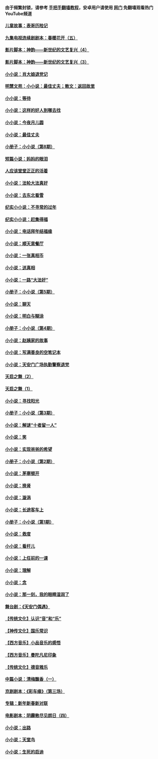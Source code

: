 #### 由于频繁封锁，请参考 [手把手翻墙教程](https://github.com/gfw-breaker/guides/wiki/)，安卓用户请使用 [网门](https://github.com/gfw-breaker/nogfw/blob/master/dl.md?t=07011800) 免翻墙观看热门YouTube频道 

#### [儿童故事：表哥历险记](../pages/328/383535.md?t=07011800) 

#### [九集电视连续剧剧本：春暖花开（五）](../pages/328/275919.md?t=07011800) 

#### [影片脚本：神韵——新世纪的文艺复兴（4）](../pages/328/266089.md?t=07011800) 

#### [影片脚本：神韵——新世纪的文艺复兴（3）](../pages/328/266087.md?t=07011800) 

#### [小小说：肖大娘退党记](../pages/328/239807.md?t=07011800) 

#### [明慧文苑：小小说：最佳丈夫；散文：返回故里](../pages/328/3439.md?t=07011800) 

#### [小小说：等待](../pages/328/223927.md?t=07011800) 

#### [小小说：这样的好人到哪去找](../pages/328/209396.md?t=07011800) 

#### [小小说：今夜月儿圆](../pages/328/193588.md?t=07011800) 

#### [小小说：最佳丈夫](../pages/328/190938.md?t=07011800) 

#### [小册子：小小说（第8期）](../pages/328/188202.md?t=07011800) 

#### [短篇小说：妈妈的眼泪](../pages/328/187712.md?t=07011800) 

#### [人应该堂堂正正的活着](../pages/328/182430.md?t=07011800) 

#### [小小说：法轮大法真好](../pages/328/174669.md?t=07011800) 

#### [小小说：去东北看雪](../pages/328/173882.md?t=07011800) 

#### [纪实小小说：不寻常的过年](../pages/328/173187.md?t=07011800) 

#### [纪实小小说：赶集得福](../pages/328/172652.md?t=07011800) 

#### [小小说：电话拜年结福缘](../pages/328/172533.md?t=07011800) 

#### [小小说：顺天意餐厅](../pages/328/170182.md?t=07011800) 

#### [小小说：一张真相币](../pages/328/169410.md?t=07011800) 

#### [小小说：送真相](../pages/328/166713.md?t=07011800) 

#### [小小说：一路“大法好”](../pages/328/162016.md?t=07011800) 

#### [小册子：小小说（第5期）](../pages/328/161131.md?t=07011800) 

#### [小小说：聊天](../pages/328/159640.md?t=07011800) 

#### [小小说：明白与糊涂](../pages/328/158101.md?t=07011800) 

#### [小册子：小小说（第4期）](../pages/328/158006.md?t=07011800) 

#### [小小说：赵姨家的故事](../pages/328/157843.md?t=07011800) 

#### [小小说：写满善良的空笔记本](../pages/328/157382.md?t=07011800) 

#### [小小说：天安门广场执勤警察退党](../pages/328/156982.md?t=07011800) 

#### [天启之舞（2）](../pages/328/153440.md?t=07011800) 

#### [天启之舞（1）](../pages/328/153439.md?t=07011800) 

#### [小小说：寻找阳光](../pages/328/153065.md?t=07011800) 

#### [小册子：小小说（第3期）](../pages/328/151715.md?t=07011800) 

#### [小小说：解谜“十者留一人”](../pages/328/148967.md?t=07011800) 

#### [小小说：笑](../pages/328/148905.md?t=07011800) 

#### [小小说：实现爸爸的希望](../pages/328/148096.md?t=07011800) 

#### [小册子：小小说（第2期）](../pages/328/147214.md?t=07011800) 

#### [小小说：茅塞顿开](../pages/328/147030.md?t=07011800) 

#### [小小说：换肾](../pages/328/146770.md?t=07011800) 

#### [小小说：漩涡](../pages/328/146683.md?t=07011800) 

#### [小小说：长途客车上](../pages/328/145076.md?t=07011800) 

#### [小册子：小小说（第1期）](../pages/328/143963.md?t=07011800) 

#### [小小说：救度](../pages/328/143927.md?t=07011800) 

#### [小小说：看杆儿](../pages/328/142137.md?t=07011800) 

#### [小小说：上任前的一课](../pages/328/140808.md?t=07011800) 

#### [小小说：理解](../pages/328/140476.md?t=07011800) 

#### [小小说：念](../pages/328/139513.md?t=07011800) 

#### [小小说：那一刻，我的眼睛湿润了](../pages/328/138476.md?t=07011800) 

#### [舞台剧：《天安门偶遇》](../pages/328/117155.md?t=07011800) 

#### [【传统文化】认识“音”和“乐”](../pages/328/108667.md?t=07011800) 

#### [【神传文化】国乐常识](../pages/328/104225.md?t=07011800) 

#### [【西方音乐】小品音乐的感悟](../pages/328/102924.md?t=07011800) 

#### [【西方音乐】曼陀凡尼印象](../pages/328/102922.md?t=07011800) 

#### [【传统文化】德音雅乐](../pages/328/102923.md?t=07011800) 

#### [中篇小说：清梅飘香（一）](../pages/328/101058.md?t=07011800) 

#### [京剧剧本：《彩车缘》（第三场）](../pages/328/96434.md?t=07011800) 

#### [专辑：新年新春新对联](../pages/328/94991.md?t=07011800) 

#### [电影剧本：阴霾散尽见朗日（四）](../pages/328/87081.md?t=07011800) 

#### [小小说：出路](../pages/328/84848.md?t=07011800) 

#### [小小说：天堂鸟](../pages/328/83084.md?t=07011800) 

#### [小小说：生死的启迪](../pages/328/70977.md?t=07011800) 

